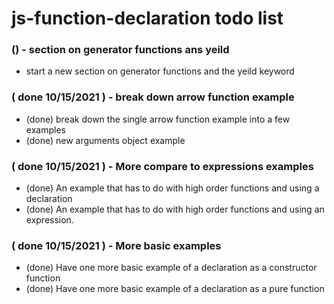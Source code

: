 # js-function-declaration todo list

### () - section on generator functions ans yeild
* start a new section on generator functions and the yeild keyword

### ( done 10/15/2021 ) - break down arrow function example
* (done) break down the single arrow function example into a few examples
* (done) new arguments object example

### ( done 10/15/2021 ) - More compare to expressions examples
* (done) An example that has to do with high order functions and using a declaration
* (done) An example that has to do with high order functions and using an expression.

### ( done 10/15/2021 ) - More basic examples
* (done) Have one more basic example of a declaration as a constructor function
* (done) Have one more basic example of a declaration as a pure function
